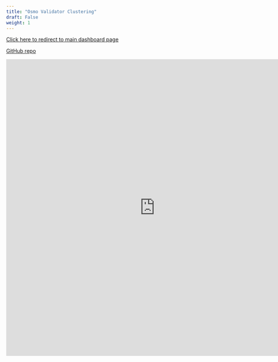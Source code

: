 ```yaml
---
title: "Osmo Validator Clustering"
draft: False
weight: 1
---
```


[Click here to redirect to main dashboard page](https://justintzeji-osmo-prop-streamlit-run-yqvlqt.streamlitapp.com)

[GitHub repo](https://github.com/JustinTzeJi/osmo-prop)

<iframe src="https://justintzeji-osmo-prop-streamlit-run-yqvlqt.streamlitapp.com/?embedded=true" width="800" height="800" frameBorder="0">Your browser does not load iframe</iframe>